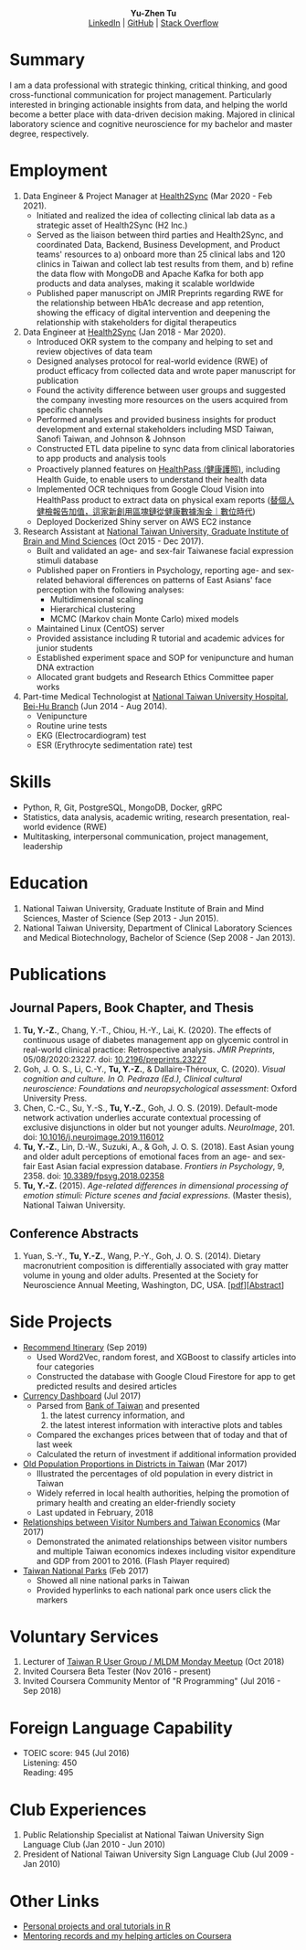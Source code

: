 <p style="text-align: center;">
<strong>Yu-Zhen Tu</strong><br>
<a href="https://www.linkedin.com/in/yu-zhen-tu-251805135/">LinkedIn</a> | <a href="https://github.com/corytu">GitHub</a> | <a href="https://stackoverflow.com/users/6666231/ytu">Stack Overflow</a>
</p>

# Summary

I am a data professional with strategic thinking, critical thinking, and good cross-functional communication for project management. Particularly interested in bringing actionable insights from data, and helping the world become a better place with data-driven decision making. Majored in clinical laboratory science and cognitive neuroscience for my bachelor and master degree, respectively.

# Employment

1. Data Engineer & Project Manager at [Health2Sync](https://www.health2sync.com) (Mar 2020 - Feb 2021).
	* Initiated and realized the idea of collecting clinical lab data as a strategic asset of Health2Sync (H2 Inc.)
	* Served as the liaison between third parties and Health2Sync, and coordinated Data, Backend, Business Development, and Product teams' resources to a) onboard more than 25 clinical labs and 120 clinics in Taiwan and collect lab test results from them, and b) refine the data flow with MongoDB and Apache Kafka for both app products and data analyses, making it scalable worldwide
	* Published paper manuscript on JMIR Preprints regarding RWE for the relationship between HbA1c decrease and app retention, showing the efficacy of digital intervention and deepening the relationship with stakeholders for digital therapeutics
2. Data Engineer at [Health2Sync](https://www.health2sync.com) (Jan 2018 - Mar 2020).
	* Introduced OKR system to the company and helping to set and review objectives of data team
	* Designed analyses protocol for real-world evidence (RWE) of product efficacy from collected data and wrote paper manuscript for publication
	* Found the activity difference between user groups and suggested the company investing more resources on the users acquired from specific channels
	* Performed analyses and provided business insights for product development and external stakeholders including MSD Taiwan, Sanofi Taiwan, and Johnson & Johnson
	* Constructed ETL data pipeline to sync data from clinical laboratories to app products and analysis tools
	* Proactively planned features on [HealthPass (健康護照)](https://www.healthpass.cc), including Health Guide, to enable users to understand their health data
	* Implemented OCR techniques from Google Cloud Vision into HealthPass product to extract data on physical exam reports ([替個人健檢報告加值，這家新創用區塊鏈從健康數據淘金｜數位時代](https://www.bnext.com.tw/article/52543/health2sync-ctbc-bank-and-bitmark-launch-world-frst-diabetes-data-trust))
	* Deployed Dockerized Shiny server on AWS EC2 instance
3. Research Assistant at [National Taiwan University, Graduate Institute of Brain and Mind Sciences](http://gibms.mc.ntu.edu.tw) (Oct 2015 - Dec 2017).
	* Built and validated an age- and sex-fair Taiwanese facial expression stimuli database
	* Published paper on Frontiers in Psychology, reporting age- and sex-related behavioral differences on patterns of East Asians' face perception with the following analyses:
		* Multidimensional scaling
		* Hierarchical clustering
		* MCMC (Markov chain Monte Carlo) mixed models
	* Maintained Linux (CentOS) server
	* Provided assistance including R tutorial and academic advices for junior students
	* Established experiment space and SOP for venipuncture and human DNA extraction
	* Allocated grant budgets and Research Ethics Committee paper works
4. Part-time Medical Technologist at [National Taiwan University Hospital, Bei-Hu Branch](https://www.bh.ntuh.gov.tw) (Jun 2014 - Aug 2014).
	* Venipuncture
	* Routine urine tests
	* EKG (Electrocardiogram) test
	* ESR (Erythrocyte sedimentation rate) test

# Skills

* Python, R, Git, PostgreSQL, MongoDB, Docker, gRPC
* Statistics, data analysis, academic writing, research presentation, real-world evidence (RWE)
* Multitasking, interpersonal communication, project management, leadership

# Education

1. National Taiwan University, Graduate Institute of Brain and Mind Sciences, Master of Science (Sep 2013 - Jun 2015).
2. National Taiwan University, Department of Clinical Laboratory Sciences and Medical Biotechnology, Bachelor of Science (Sep 2008 - Jan 2013).

# Publications

## Journal Papers, Book Chapter, and Thesis

1. **Tu, Y.-Z.**, Chang, Y.-T., Chiou, H.-Y., Lai, K. (2020). The effects of continuous usage of diabetes management app on glycemic control in real-world clinical practice: Retrospective analysis. *JMIR Preprints*, 05/08/2020:23227. doi: [10.2196/preprints.23227](https://doi.org/10.2196/preprints.23227)
2. Goh, J. O. S., Li, C.-Y., **Tu, Y.-Z.**, & Dallaire-Théroux, C. (2020). *Visual cognition and culture. In O. Pedraza (Ed.), Clinical cultural neuroscience: Foundations and neuropsychological assessment*: Oxford University Press.
3. Chen, C.-C., Su, Y.-S., **Tu, Y.-Z.**, Goh, J. O. S. (2019). Default-mode network activation underlies accurate contextual processing of exclusive disjunctions in older but not younger adults. *NeuroImage*, 201. doi: [10.1016/j.neuroimage.2019.116012](https://doi.org/10.1016/j.neuroimage.2019.116012)
4. **Tu, Y.-Z.**, Lin, D.-W., Suzuki, A., & Goh, J. O. S. (2018). East Asian young and older adult perceptions of emotional faces from an age- and sex-fair East Asian facial expression database. *Frontiers in Psychology*, 9, 2358. doi: [10.3389/fpsyg.2018.02358](https://doi.org/10.3389/fpsyg.2018.02358)
5. **Tu, Y.-Z.** (2015). *Age-related differences in dimensional processing of emotion stimuli: Picture scenes and facial expressions*. (Master thesis), National Taiwan University.

## Conference Abstracts

1. Yuan, S.-Y., **Tu, Y.-Z.**, Wang, P.-Y., Goh, J. O. S. (2014). Dietary macronutrient composition is differentially associated with gray matter volume in young and older adults. Presented at the Society for Neuroscience Annual Meeting, Washington, DC, USA. [[pdf](https://drive.google.com/file/d/0BzjcVTDEKxiva0JXTDJlcEplU0U/view)][[Abstract](http://www.abstractsonline.com/Plan/ViewAbstract.aspx?sKey=ff62ca82-9063-4f1e-a580-31bf3688349a&cKey=f094b7b4-a3e8-4d0c-9505-192458dcace4&mKey=54c85d94-6d69-4b09-afaa-502c0e680ca7)]

# Side Projects

* [Recommend Itinerary](https://github.com/corytu/recommend-itinerary) (Sep 2019)
	* Used Word2Vec, random forest, and XGBoost to classify articles into four categories
	* Constructed the database with Google Cloud Firestore for app to get predicted results and desired articles
* [Currency Dashboard](https://github.com/corytu/currency-dashboard) (Jul 2017)
	* Parsed from [Bank of Taiwan](http://www.bot.com.tw/Pages/default.aspx) and presented
		1. the latest currency information, and
		2. the latest interest information with interactive plots and tables
	* Compared the exchanges prices between that of today and that of last week
	* Calculated the return of investment if additional information provided
* [Old Population Proportions in Districts in Taiwan](https://github.com/corytu/old-population-proportions) (Mar 2017)
	* Illustrated the percentages of old population in every district in Taiwan
	* Widely referred in local health authorities, helping the promotion of primary health and creating an elder-friendly society
	* Last updated in February, 2018
* [Relationships between Visitor Numbers and Taiwan Economics](https://corytu.github.io/r-language-presentations/docs/Relationships_between_Visitor_Numbers_and_Taiwan_Economics.html) (Mar 2017)
	* Demonstrated the animated relationships between visitor numbers and multiple Taiwan economics indexes including visitor expenditure and GDP from 2001 to 2016. (Flash Player required)
* [Taiwan National Parks](https://corytu.github.io/r-language-presentations/docs/Taiwan_National_Parks.html) (Feb 2017)
	* Showed all nine national parks in Taiwan
	* Provided hyperlinks to each national park once users click the markers

# Voluntary Services

1. Lecturer of [Taiwan R User Group / MLDM Monday Meetup](https://www.meetup.com/Taiwan-R/events/254369159/) (Oct 2018)
2. Invited Coursera Beta Tester (Nov 2016 - present)
3. Invited Coursera Community Mentor of "R Programming" (Jul 2016 - Sep 2018)

# Foreign Language Capability

- TOEIC score: 945 (Jul 2016)<br>Listening: 450<br>Reading: 495

# Club Experiences

1. Public Relationship Specialist at National Taiwan University Sign Language Club (Jan 2010 - Jun 2010)
2. President of National Taiwan University Sign Language Club (Jul 2009 - Jan 2010)

# Other Links

* [Personal projects and oral tutorials in R](https://corytu.github.io/r-language-presentations/)
* [Mentoring records and my helping articles on Coursera](https://corytu.github.io/coursera-r-mentoring/)

